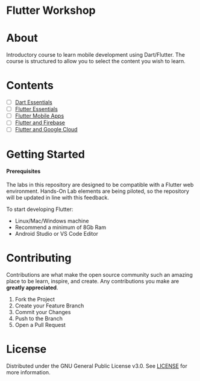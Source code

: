 # Flutter Workshop

# About
Introductory course to learn mobile development using Dart/Flutter.
The course is structured to allow you to select the content you wish to learn.


# Contents

- [ ] [Dart Essentials](https://github.com/rosera/flutter_workshop/tree/main/dart)
- [ ] [Flutter Essentials](https://github.com/rosera/flutter_workshop/tree/main/flutter)
- [ ] [Flutter Mobile Apps](https://github.com/rosera/flutter_workshop/tree/main/mobile)
- [ ] [Flutter and Firebase](https://github.com/rosera/flutter_workshop/tree/main/firebase)
- [ ] [Flutter and Google Cloud](https://github.com/rosera/flutter_workshop/tree/main/gcp)

# Getting Started

#### Prerequisites

The labs in this repository are designed to be compatible with a Flutter web environment. Hands-On Lab elements are being piloted, so the repository will be updated in line with this feedback.

To start developing Flutter:

* Linux/Mac/Windows machine
* Recommend a minimum of 8Gb Ram
* Android Studio or VS Code Editor

# Contributing

Contributions are what make the open source community such an amazing place to be learn, inspire, and create. Any contributions you make are __greatly appreciated__.

1. Fork the Project
2. Create your Feature Branch 
3. Commit your Changes
4. Push to the Branch 
5. Open a Pull Request

# License

Distributed under the GNU General Public License v3.0. See [LICENSE](https://github.com/rosera/flutter_workshop/blob/main/LICENSE) for more information.

